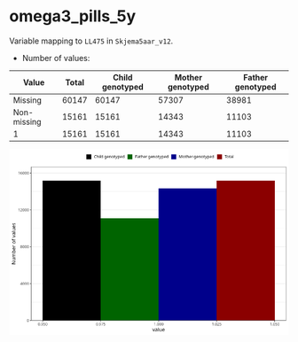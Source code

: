 # omega3_pills_5y
Variable mapping to `LL475` in `Skjema5aar_v12`.
- Number of values:

| Value | Total | Child genotyped | Mother genotyped | Father genotyped |
| ----- | ----- | --------------- | ---------------- | ---------------- |
| Missing | 60147 | 60147 | 57307 | 38981 |
| Non-missing | 15161 | 15161 | 14343 | 11103 |
| 1 | 15161 | 15161 | 14343 | 11103 |



![](omega3_pills_5y_n.png)



